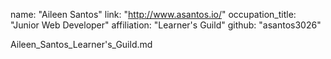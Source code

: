 name: "Aileen Santos"
link: "http://www.asantos.io/"
occupation_title: "Junior Web Developer"
affiliation: "Learner's Guild"
github: "asantos3026"

Aileen_Santos_Learner's_Guild.md
